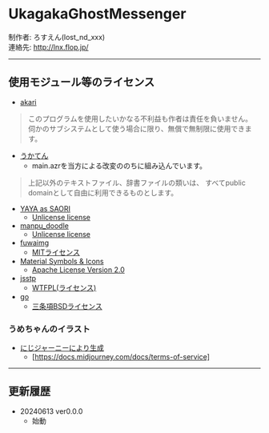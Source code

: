 # UkagakaGhostMessenger
制作者: ろすえん(lost_nd_xxx)\
連絡先: http://lnx.flop.jp/

------------------------
## 使用モジュール等のライセンス
* [akari](http://le.silk.to/akari.php)
> このプログラムを使用したいかなる不利益も作者は責任を負いません。
> 伺かのサブシステムとして使う場合に限り、無償で無制限に使用できます。
* [うかてん](https://github.com/nikolat/ukaten)
  * main.azrを当方による改変ののちに組み込んでいます。
> 上記以外のテキストファイル、辞書ファイルの類いは、
> すべてpublic domainとして自由に利用できるものとします。
* [YAYA as SAORI](https://github.com/YAYA-shiori/yaya-as-saori)
  * [Unlicense license](https://github.com/YAYA-shiori/yaya-as-saori/blob/main/LICENSE)
* [manpu_doodle](https://github.com/lost-nd-xxx/manpu_doodle)
  * [Unlicense license](https://github.com/lost-nd-xxx/manpu_doodle/blob/main/LICENSE)
* [fuwaimg](https://do.gt-gt.org/product/fuwaimg/)
  * [MITライセンス](https://licenses.opensource.jp/MIT/MIT.html)
* [Material Symbols & Icons](https://fonts.google.com/icons)
  * [Apache License Version 2.0](https://www.apache.org/licenses/LICENSE-2.0.html)
* [jsstp](https://github.com/ukatech/jsstp-lib)
  * [WTFPL(ライセンス)](https://github.com/ukatech/jsstp-lib/blob/master/LICENSE)
* [go](https://go.dev/)
  * [三条項BSDライセンス](https://go.dev/LICENSE)

### うめちゃんのイラスト
* [にじジャーニーにより生成](https://nijijourney.com/ja/)
  * [https://docs.midjourney.com/docs/terms-of-service]

------------------------
## 更新履歴
* 20240613 ver0.0.0
  * 始動
